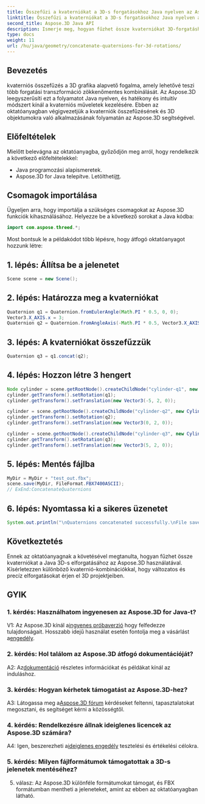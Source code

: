 ```yaml
---
title: Összefűzi a kvaterniókat a 3D-s forgatásokhoz Java nyelven az Aspose.3D-vel
linktitle: Összefűzi a kvaterniókat a 3D-s forgatásokhoz Java nyelven az Aspose.3D-vel
second_title: Aspose.3D Java API
description: Ismerje meg, hogyan fűzhet össze kvaterniókat 3D-forgatáshoz Java nyelven az Aspose.3D használatával. Kövesse lépésről lépésre útmutatónkat az animáció zökkenőmentes átalakításához.
type: docs
weight: 11
url: /hu/java/geometry/concatenate-quaternions-for-3d-rotations/
---
```

## Bevezetés

kvaterniós összefűzés a 3D grafika alapvető fogalma, amely lehetővé teszi több forgatási transzformáció zökkenőmentes kombinálását. Az Aspose.3D leegyszerűsíti ezt a folyamatot Java nyelven, és hatékony és intuitív módszert kínál a kvaterniós műveletek kezelésére. Ebben az oktatóanyagban végigvezetjük a kvaterniók összefűzésének és 3D objektumokra való alkalmazásának folyamatán az Aspose.3D segítségével.

## Előfeltételek

Mielőtt belevágna az oktatóanyagba, győződjön meg arról, hogy rendelkezik a következő előfeltételekkel:

- Java programozási alapismeretek.
- Aspose.3D for Java telepítve. Letöltheti[itt](https://releases.aspose.com/3d/java/).

## Csomagok importálása

Ügyeljen arra, hogy importálja a szükséges csomagokat az Aspose.3D funkciók kihasználásához. Helyezze be a következő sorokat a Java kódba:

```java
import com.aspose.threed.*;
```

Most bontsuk le a példakódot több lépésre, hogy átfogó oktatóanyagot hozzunk létre:

## 1. lépés: Állítsa be a jelenetet

```java
Scene scene = new Scene();
```

## 2. lépés: Határozza meg a kvaterniókat

```java
Quaternion q1 = Quaternion.fromEulerAngle(Math.PI * 0.5, 0, 0);
Vector3.X_AXIS.x = 3;
Quaternion q2 = Quaternion.fromAngleAxis(-Math.PI * 0.5, Vector3.X_AXIS);
```

## 3. lépés: A kvaterniókat összefűzzük

```java
Quaternion q3 = q1.concat(q2);
```

## 4. lépés: Hozzon létre 3 hengert

```java
Node cylinder = scene.getRootNode().createChildNode("cylinder-q1", new Cylinder(0.1, 1, 2));
cylinder.getTransform().setRotation(q1);
cylinder.getTransform().setTranslation(new Vector3(-5, 2, 0));
```

```java
cylinder = scene.getRootNode().createChildNode("cylinder-q2", new Cylinder(0.1, 1, 2));
cylinder.getTransform().setRotation(q2);
cylinder.getTransform().setTranslation(new Vector3(0, 2, 0));
```

```java
cylinder = scene.getRootNode().createChildNode("cylinder-q3", new Cylinder(0.1, 1, 2));
cylinder.getTransform().setRotation(q3);
cylinder.getTransform().setTranslation(new Vector3(5, 2, 0));
```

## 5. lépés: Mentés fájlba

```java
MyDir = MyDir + "test_out.fbx";
scene.save(MyDir, FileFormat.FBX7400ASCII);
// ExEnd:ConcatenateQuaternions
```

## 6. lépés: Nyomtassa ki a sikeres üzenetet

```java
System.out.println("\nQuaternions concatenated successfully.\nFile saved at " + MyDir);
```

## Következtetés

Ennek az oktatóanyagnak a követésével megtanulta, hogyan fűzhet össze kvaterniókat a Java 3D-s elforgatásához az Aspose.3D használatával. Kísérletezzen különböző kvaternió-kombinációkkal, hogy változatos és precíz elforgatásokat érjen el 3D projektjeiben.

## GYIK

### 1. kérdés: Használhatom ingyenesen az Aspose.3D for Java-t?

 V1: Az Aspose.3D kínál a[ingyenes próbaverzió](https://releases.aspose.com/) hogy felfedezze tulajdonságait. Hosszabb idejű használat esetén fontolja meg a vásárlást a[engedély](https://purchase.aspose.com/buy).

### 2. kérdés: Hol találom az Aspose.3D átfogó dokumentációját?

 A2: Az[dokumentáció](https://reference.aspose.com/3d/java/) részletes információkat és példákat kínál az induláshoz.

### 3. kérdés: Hogyan kérhetek támogatást az Aspose.3D-hez?

 A3: Látogassa meg a[Aspose.3D fórum](https://forum.aspose.com/c/3d/18) kérdéseket feltenni, tapasztalatokat megosztani, és segítséget kérni a közösségtől.

### 4. kérdés: Rendelkezésre állnak ideiglenes licencek az Aspose.3D számára?

 A4: Igen, beszerezheti a[ideiglenes engedély](https://purchase.aspose.com/temporary-license/) tesztelési és értékelési célokra.

### 5. kérdés: Milyen fájlformátumok támogatottak a 3D-s jelenetek mentéséhez?

5. válasz: Az Aspose.3D különféle formátumokat támogat, és FBX formátumban mentheti a jeleneteket, amint az ebben az oktatóanyagban látható.